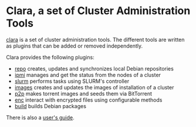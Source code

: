 Clara, a set of Cluster Administration Tools
============================================

[clara](https://github.com/edf-hpc/clara/blob/master/docs/source/clara.md) is a set of cluster administration tools.  The different tools are written as plugins that can be added or removed independently.

Clara provides the following plugins:
* [repo](https://github.com/edf-hpc/clara/blob/master/docs/source/clara-repo.md)     creates, updates and synchronizes local Debian repositories
* [ipmi](https://github.com/edf-hpc/clara/blob/master/docs/source/clara-ipmi.md)    manages and get the status from the nodes of a cluster
* [slurm](https://github.com/edf-hpc/clara/blob/master/docs/source/clara-slurm.md)    performs tasks using SLURM's controller
* [images](https://github.com/edf-hpc/clara/blob/master/docs/source/clara-images.md)   creates and updates the images of installation of a cluster
* [p2p](https://github.com/edf-hpc/clara/blob/master/docs/source/clara-p2p.md)      makes torrent images and seeds them via BitTorrent
* [enc](https://github.com/edf-hpc/clara/blob/master/docs/source/clara-enc.md)     interact with encrypted files using configurable methods
* [build](https://github.com/edf-hpc/clara/blob/master/docs/source/clara-build.md)     builds Debian packages

There is also a [user's guide](https://github.com/edf-hpc/clara/blob/master/docs/users_guide.md).

